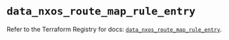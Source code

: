 # `data_nxos_route_map_rule_entry`

Refer to the Terraform Registry for docs: [`data_nxos_route_map_rule_entry`](https://registry.terraform.io/providers/ciscodevnet/nxos/0.5.10/docs/data-sources/route_map_rule_entry).
